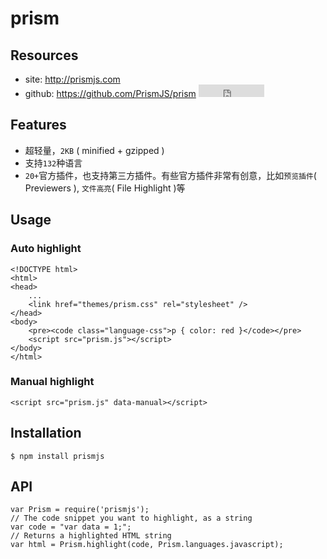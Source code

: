 # prism

## Resources

* site: <http://prismjs.com>
* github: <https://github.com/PrismJS/prism> <iframe src="http://258i.com/gbtn.html?user=PrismJS&repo=prism&type=star&count=true" frameborder="0" scrolling="0" width="105px" height="20px"></iframe>


## Features

* 超轻量，`2KB` ( minified + gzipped )
* 支持`132`种语言
* `20+`官方插件，也支持第三方插件。有些官方插件非常有创意，比如`预览插件`( Previewers ), `文件高亮`( File Highlight )等


## Usage

### Auto highlight

    <!DOCTYPE html>
    <html>
    <head>
        ...
        <link href="themes/prism.css" rel="stylesheet" />
    </head>
    <body>
        <pre><code class="language-css">p { color: red }</code></pre>
        <script src="prism.js"></script>
    </body>
    </html>


### Manual highlight

    <script src="prism.js" data-manual></script>


## Installation

    $ npm install prismjs


## API

    var Prism = require('prismjs');
    // The code snippet you want to highlight, as a string
    var code = "var data = 1;";
    // Returns a highlighted HTML string
    var html = Prism.highlight(code, Prism.languages.javascript);


